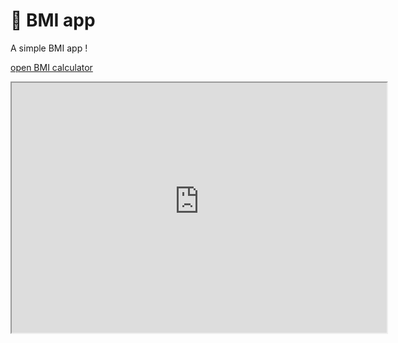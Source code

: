 # 🎈 BMI app 

A simple BMI app !

[open BMI calculator](https://humble-space-fishstick-j4rpwgpw96q2wvg-8501.app.github.dev)



<iframe src="https://humble-space-fishstick-j4rpwgpw96q2wvg-8501.app.github.dev" width="600" height="400"></iframe>
